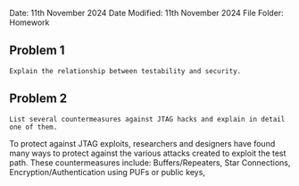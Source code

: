 Date: 11th November 2024
Date Modified: 11th November 2024
File Folder: Homework

## Problem 1

```ad-question
Explain the relationship between testability and security.
```

## Problem 2

```ad-question
List several countermeasures against JTAG hacks and explain in detail one of them.
```

To protect against JTAG exploits, researchers and designers have found many ways to protect against the various attacks created to exploit the test path. These countermeasures include: Buffers/Repeaters, Star Connections, Encryption/Authentication using PUFs or public keys, 